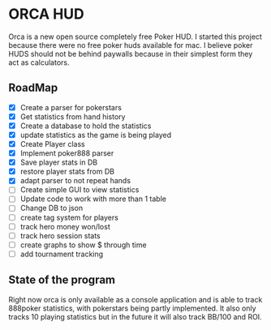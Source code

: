 # ORCA HUD
Orca is a new open source completely free Poker HUD. I started this project because there were no free poker huds available for mac. I believe poker HUDS should not be behind paywalls because in their simplest form they act as calculators.

## RoadMap
- [X] Create a parser for pokerstars
- [X] Get statistics from hand history
- [X] Create a database to hold the statistics
- [X] update statistics as the game is being played
- [X] Create Player class
- [X] Implement poker888 parser
- [X] Save player stats in DB
- [X] restore player stats from DB
- [X] adapt parser to not repeat hands
- [ ] Create simple GUI to view statistics
- [ ] Update code to work with more than 1 table
- [ ] Change DB to json
- [ ] create tag system for players
- [ ] track hero money won/lost
- [ ] track hero session stats
- [ ] create graphs to show $ through time
- [ ] add tournament tracking

## State of the program
Right now orca is only available as a console application and is able to track 888poker statistics, with pokerstars being partly implemented. It also only tracks 10 playing statistics but in the future it will also track BB/100 and ROI.
